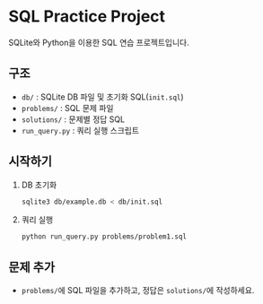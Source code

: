 # SQL Practice Project

SQLite와 Python을 이용한 SQL 연습 프로젝트입니다.

## 구조
- `db/` : SQLite DB 파일 및 초기화 SQL(`init.sql`)
- `problems/` : SQL 문제 파일
- `solutions/` : 문제별 정답 SQL
- `run_query.py` : 쿼리 실행 스크립트

## 시작하기
1. DB 초기화
   ```bash
   sqlite3 db/example.db < db/init.sql
   ```
2. 쿼리 실행
   ```bash
   python run_query.py problems/problem1.sql
   ```

## 문제 추가
- `problems/`에 SQL 파일을 추가하고, 정답은 `solutions/`에 작성하세요. 